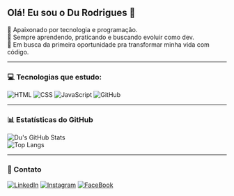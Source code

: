## Olá! Eu sou o Du Rodrigues 🔰

🧠 Apaixonado por tecnologia e programação.  
🚀 Sempre aprendendo, praticando e buscando evoluir como dev.  
🎯 Em busca da primeira oportunidade pra transformar minha vida com código.

---

### 💻 Tecnologias que estudo:

![HTML](https://img.icons8.com/color/48/html-5--v1.png)
![CSS](https://img.icons8.com/color/48/css3.png)
![JavaScript](https://img.icons8.com/color/48/javascript--v1.png)
![GitHub](https://img.icons8.com/color/48/github--v1.png)

---

### 📊 Estatísticas do GitHub

![Du's GitHub Stats](https://github-readme-stats.vercel.app/api?username=DuRodrigues77&show_icons=true&theme=tokyonight)  
![Top Langs](https://github-readme-stats.vercel.app/api/top-langs/?username=DuRodrigues77&layout=compact&theme=tokyonight)

---

### 📲 Contato

<a href="https://www.linkedin.com/in/durodriguesdev77/" target="_blank" rel="noopener noreferrer"><img src="https://img.icons8.com/color/48/linkedin.png" alt="LinkedIn"/></a>
<a href="https://www.instagram.com/du.rodrigues7?igsh=eWV1ODZkOGl6dnh6&utm_source=qr" target="_blank" rel="noopener noreferrer"><img src="https://img.icons8.com/fluency/48/instagram-new.png" alt="Instagram"/></a>
<a href="https://www.facebook.com/profile.php?id=61568350221514&sk=about" target="_blank" rel="noopener noreferrer"><img src="https://img.icons8.com/color/48/facebook.png" alt="FaceBook"/></a>




